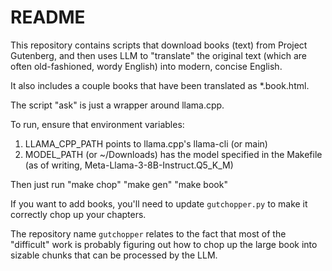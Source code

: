 # README

This repository contains scripts that download books (text) from Project
Gutenberg, and then uses LLM to "translate" the original text (which are often
old-fashioned, wordy English) into modern, concise English.

It also includes a couple books that have been translated as *.book.html.

The script "ask" is just a wrapper around llama.cpp.

To run, ensure that environment variables:

1. LLAMA_CPP_PATH points to llama.cpp's llama-cli (or main)
2. MODEL_PATH (or ~/Downloads) has the model specified in the Makefile (as of writing, Meta-Llama-3-8B-Instruct.Q5_K_M)

Then just run "make chop" "make gen" "make book"

If you want to add books, you'll need to update `gutchopper.py` to make it correctly chop up your chapters.

The repository name `gutchopper` relates to the fact that most of the "difficult"
work is probably figuring out how to chop up the large book into sizable chunks
that can be processed by the LLM.

